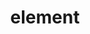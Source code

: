 ---
title: "<picture> element"
description: "This is the description of the `<picture>` element."
category: html
keywords: picture, responsive image
last_test_date: "2019-05-29"
test_url: "/tests/html-picture.html"
test_results_url: "https://app.emailonacid.com/app/acidtest/AQoLHTLaC6F6JcMrkx38M7oyiJlAlXeRnJgkK06bSJiBR/list"
stats: {
    apple-mail: {
        macos: {
            "10.3":"y"
        },
        ios: {
            "10.3":"y",
            "12.2":"y"
        }
    },
    gmail: {
        desktop-webmail: {
            "2019-05":"n #1"
        },
        ios: {
            "2019-05":"n #1"
        },
        android: {
            "2019-05":"n #1"
        },
        mobile-webmail: {
            "2020-02":"n #1"
        }
    },
    orange: {
        desktop-webmail: {
            "2019-05":"y",
            "2021-03":"n"
        },
        ios: {
            "2019-05":"y"
        },
        android: {
            "2019-05":"y"
        }
    },
    outlook: {
        windows: {
            "2003":"n",
            "2007":"n",
            "2010":"n",
            "2013":"n",
            "2016":"n",
            "2019":"n"
        },
        windows-mail: {
            "2020-01":"n"
        },
        macos: {
            "2011":"y",
            "2016":"y"
        },
        outlook-com: {
            "2019-05":"n"
        },
        ios: {
            "2019-05":"n"
        },
        android: {
            "2019-05":"n"
        }
    },
    samsung-email: {
        android: {
            "6.0":"y"
        }
    },
    sfr: {
        desktop-webmail: {
            "2019-05":"y"
        },
        ios: {
            "2019-05":"y"
        },
        android: {
            "2019-05":"y"
        }
    },
    thunderbird: {
        macos: {
            "60.3":"y"
        }
    },
    aol: {
        desktop-webmail: {
            "2020-01":"n"
        },
        ios: {
            "2020-01":"n"
        },
        android: {
            "2020-01":"n"
        }
    },
    yahoo: {
        desktop-webmail: {
            "2019-05":"n"
        },
        ios: {
            "2019-05":"n"
        },
        android: {
            "2019-05":"n"
        }
    },
    protonmail: {
        desktop-webmail: {
            "2020-03":"n"
        },
        ios: {
            "2020-03":"n"
        },
        android: {
            "2020-03":"n"
        }
    },
    hey: {
        desktop-webmail: {
            "2020-06":"n"
        }
    },
    mail-ru: {
        desktop-webmail: {
            "2020-10":"n"
        }
    },
    fastmail: {
        desktop-webmail: {
            "2021-07": "n"
        }
    },
    laposte: {
        desktop-webmail: {
            "2021-08": "y"
        }
    }
}
notes: ""
notes_by_num: {
    "1": "`<picture>` and `<source>` tags are replaced by `<u></u>` tags."
}
---